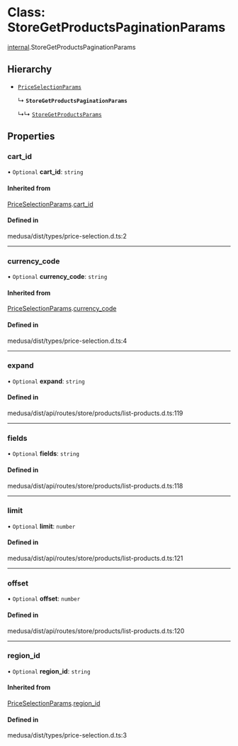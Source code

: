 # Class: StoreGetProductsPaginationParams

[internal](../modules/internal-38.md).StoreGetProductsPaginationParams

## Hierarchy

- [`PriceSelectionParams`](internal-37.PriceSelectionParams.md)

  ↳ **`StoreGetProductsPaginationParams`**

  ↳↳ [`StoreGetProductsParams`](internal-38.StoreGetProductsParams.md)

## Properties

### cart\_id

• `Optional` **cart\_id**: `string`

#### Inherited from

[PriceSelectionParams](internal-37.PriceSelectionParams.md).[cart_id](internal-37.PriceSelectionParams.md#cart_id)

#### Defined in

medusa/dist/types/price-selection.d.ts:2

___

### currency\_code

• `Optional` **currency\_code**: `string`

#### Inherited from

[PriceSelectionParams](internal-37.PriceSelectionParams.md).[currency_code](internal-37.PriceSelectionParams.md#currency_code)

#### Defined in

medusa/dist/types/price-selection.d.ts:4

___

### expand

• `Optional` **expand**: `string`

#### Defined in

medusa/dist/api/routes/store/products/list-products.d.ts:119

___

### fields

• `Optional` **fields**: `string`

#### Defined in

medusa/dist/api/routes/store/products/list-products.d.ts:118

___

### limit

• `Optional` **limit**: `number`

#### Defined in

medusa/dist/api/routes/store/products/list-products.d.ts:121

___

### offset

• `Optional` **offset**: `number`

#### Defined in

medusa/dist/api/routes/store/products/list-products.d.ts:120

___

### region\_id

• `Optional` **region\_id**: `string`

#### Inherited from

[PriceSelectionParams](internal-37.PriceSelectionParams.md).[region_id](internal-37.PriceSelectionParams.md#region_id)

#### Defined in

medusa/dist/types/price-selection.d.ts:3
